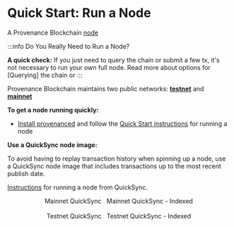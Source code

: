 # Quick Start: Run a Node

A Provenance Blockchain [node](/docs/pb/blockchain/introduction/major-components#provenance-blockchain-node)

:::info Do You Really Need to Run a Node?

**A quick check:** If you just need to query the chain or submit a few tx, it's not necessary to run your own
full node. Read more about options for [Querying] the chain or 
:::

Provenance Blockchain maintains two public networks: [**testnet**](https://github.com/provenance-io/testnet)
and [**mainnet**](https://github.com/provenance-io/mainnet)

**To get a node running quickly:**

- [Install provenanced](/docs/pb/blockchain/running-a-node) and follow the [Quick Start instructions](/docs/pb/blockchain/running-a-node/running-a-node-1/join-provenance-testnet/#quick-start) for running a node

**Use a QuickSync node image:**

To avoid having to replay transaction history when spinning up a node, use a QuickSync node image that includes transactions up to the most recent publish date.

[Instructions](/docs/pb/blockchain/running-a-node/running-a-node-1/join-provenance-testnet/running-a-testnet-node-from-quicksync) for running a node from QuickSync.

<center>

<Link className="button button--secondary button--md"
            to="https://provenance.io/quicksync/">
            Mainnet QuickSync
</Link>
&nbsp;
<Link className="button button--secondary button--md"
            to="https://provenance.io/quicksync-index/">
            Mainnet QuickSync - Indexed
</Link>
<br/>
<br/>
<Link className="button button--secondary button--md"
            to="https://test.provenance.io/quicksync/">
            Testnet QuickSync
</Link>
&nbsp;
<Link className="button button--secondary button--md"
            to="https://test.provenance.io/quicksync-index/">
            Testnet QuickSync - Indexed
</Link>
</center>

<br/>
